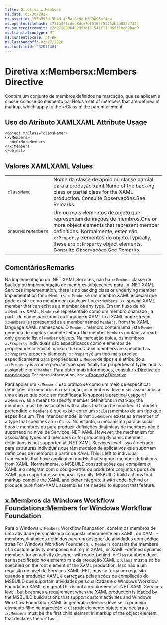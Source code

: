 ```yaml
---
title: Diretiva x:Members
ms.date: 03/30/2017
ms.assetid: 155b393d-3b49-4c5a-8c9e-b3d9893af4e4
ms.openlocfilehash: c751a4f1cdea8dce7ef5165f5225ab3a825c7344
ms.sourcegitcommit: c2d9718996402993cf31541f11e95531bc68bad0
ms.translationtype: MT
ms.contentlocale: pt-BR
ms.lasthandoff: 02/27/2020
ms.locfileid: "82071461"
---
```

# <a name="xmembers-directive"></a><span data-ttu-id="66d0e-102">Diretiva x:Members</span><span class="sxs-lookup"><span data-stu-id="66d0e-102">x:Members Directive</span></span>
<span data-ttu-id="66d0e-103">Contém um conjunto de membros definidos na marcação, que se aplicam à classe x:classe do elemento pai.</span><span class="sxs-lookup"><span data-stu-id="66d0e-103">Holds a set of members that are defined in markup, which apply to the x:Class of the parent element.</span></span>

## <a name="xaml-attribute-usage"></a><span data-ttu-id="66d0e-104">Uso do Atributo XAML</span><span class="sxs-lookup"><span data-stu-id="66d0e-104">XAML Attribute Usage</span></span>

```xaml
<object x:Class="className">
<x:Members>
  oneOrMoreMembers
</x:Members
</object>
```

## <a name="xaml-values"></a><span data-ttu-id="66d0e-105">Valores XAML</span><span class="sxs-lookup"><span data-stu-id="66d0e-105">XAML Values</span></span>

|||
|-|-|
|`className`|<span data-ttu-id="66d0e-106">Nome da classe de apoio ou classe parcial para a produção xaml.</span><span class="sxs-lookup"><span data-stu-id="66d0e-106">Name of the backing class or partial class for the XAML production.</span></span> <span data-ttu-id="66d0e-107">Consulte Observações.</span><span class="sxs-lookup"><span data-stu-id="66d0e-107">See Remarks.</span></span>|
|`oneOrMoreMembers`|<span data-ttu-id="66d0e-108">Um ou mais elementos de objeto que representam definições de membros.</span><span class="sxs-lookup"><span data-stu-id="66d0e-108">One or more object elements that represent member definitions.</span></span> <span data-ttu-id="66d0e-109">Normalmente, estes são `x:Property` elementos do objeto.</span><span class="sxs-lookup"><span data-stu-id="66d0e-109">Typically, these are `x:Property` object elements.</span></span> <span data-ttu-id="66d0e-110">Consulte Observações.</span><span class="sxs-lookup"><span data-stu-id="66d0e-110">See Remarks.</span></span>|

## <a name="remarks"></a><span data-ttu-id="66d0e-111">Comentários</span><span class="sxs-lookup"><span data-stu-id="66d0e-111">Remarks</span></span>

<span data-ttu-id="66d0e-112">Na implementação do .NET XAML Services, não há `x:Members`classe de backup ou implementação de membros subjacentes para .</span><span class="sxs-lookup"><span data-stu-id="66d0e-112">In .NET XAML Services implementation, there is no backing class or underlying member implementation for `x:Members`.</span></span> <span data-ttu-id="66d0e-113">`x:Members`é um membro XAML especial que pode existir como membro em qualquer tipo.</span><span class="sxs-lookup"><span data-stu-id="66d0e-113">`x:Members` is a special XAML member that can exist as a member on any type.</span></span> <span data-ttu-id="66d0e-114">Em um fluxo de nó `x:Members` XAML, `Members`é representado como um membro chamado , a partir do namespace xaml da linguagem XAML.</span><span class="sxs-lookup"><span data-stu-id="66d0e-114">In a XAML node stream, `x:Members` is represented as a member named `Members`, from the XAML language XAML namespace.</span></span> <span data-ttu-id="66d0e-115">O `Members` membro contém uma lista `Member` genérica de objetos somente leitura.</span><span class="sxs-lookup"><span data-stu-id="66d0e-115">The member `Members` contains a read-only generic list of `Member` objects.</span></span> <span data-ttu-id="66d0e-116">Na marcação típica, os membros `x:Property` individuais são especificados como elementos de propriedade.</span><span class="sxs-lookup"><span data-stu-id="66d0e-116">In typical markup the individual members are specified as `x:Property` property elements.</span></span> <span data-ttu-id="66d0e-117">`x:Property`é um tipo mais preciso especificamente para propriedades `x:Member`de tipos e é atribuído a .</span><span class="sxs-lookup"><span data-stu-id="66d0e-117">`x:Property` is a more precise type specifically for properties of types and is assignable to `x:Member`.</span></span> <span data-ttu-id="66d0e-118">Para obter mais informações, consulte [x:Diretiva de propriedade](xproperty-directive.md).</span><span class="sxs-lookup"><span data-stu-id="66d0e-118">For more information, see [x:Property Directive](xproperty-directive.md).</span></span>

<span data-ttu-id="66d0e-119">Para apoiar um `x:Members` uso prático de como um meio de especificar definições de membros na marcação, os membros devem ser associados a uma classe que pode ser modificada.</span><span class="sxs-lookup"><span data-stu-id="66d0e-119">To support a practical usage of `x:Members` as a means to specify member definitions in markup, the members must be associated with a class that can be modified.</span></span> <span data-ttu-id="66d0e-120">O modelo pretendido `x:Members` é que existe como um `x:Class`membro de um tipo que especifica um .</span><span class="sxs-lookup"><span data-stu-id="66d0e-120">The intended model is that `x:Members` exists as a member of a type that specifies an `x:Class`.</span></span> <span data-ttu-id="66d0e-121">No entanto, o mecanismo para associar tipos e membros ou para produzir definições dinâmicas de membros não é suportado no nível de Serviços .NET XAML.</span><span class="sxs-lookup"><span data-stu-id="66d0e-121">However, the mechanism for associating types and members or for producing dynamic member definitions is not supported at .NET XAML Services level.</span></span> <span data-ttu-id="66d0e-122">Isso é deixado para estruturas individuais que têm modelos de aplicativos que suportam definições de membros a partir de XAML.</span><span class="sxs-lookup"><span data-stu-id="66d0e-122">This is left to individual frameworks that have application models that support member definitions from XAML.</span></span> <span data-ttu-id="66d0e-123">Normalmente, o MSBUILD constrói ações que compilam o XAML e o integram com o código-atrás ou produzem conjuntos puros de XAML para suportar esse recurso.</span><span class="sxs-lookup"><span data-stu-id="66d0e-123">Typically, MSBUILD build actions that markup-compile the XAML and either integrate it with code-behind or produce pure from-XAML assemblies are needed to support that feature.</span></span>

## <a name="xmembers-for-windows-workflow-foundation"></a><span data-ttu-id="66d0e-124">x:Membros da Windows Workflow Foundation</span><span class="sxs-lookup"><span data-stu-id="66d0e-124">x:Members for Windows Workflow Foundation</span></span>

<span data-ttu-id="66d0e-125">Para o Windows `x:Members` Workflow Foundation, contém os membros de uma atividade personalizada composta inteiramente em XAML, ou XAML – membros dinâmicos definidos para um designer de atividades com código atrás.</span><span class="sxs-lookup"><span data-stu-id="66d0e-125">For Windows Workflow Foundation, `x:Members` contains the members of a custom activity composed entirely in XAML, or XAML –defined dynamic members for an activity designer with code-behind.</span></span> <span data-ttu-id="66d0e-126">`x:Class`também deve ser especificado no elemento raiz da produção XAML.</span><span class="sxs-lookup"><span data-stu-id="66d0e-126">`x:Class` must also be specified on the root element of the XAML production.</span></span> <span data-ttu-id="66d0e-127">Isso não é um requisito no nível de Serviços XAML .NET, mas se torna um requisito quando a produção XAML é carregada pelas ações de compilação do MSBUILD que suportam atividades personalizadas e o Windows Workflow Foundation XAML em geral.</span><span class="sxs-lookup"><span data-stu-id="66d0e-127">This is not a requirement at .NET XAML Services level, but becomes a requirement when the XAML production is loaded by the MSBUILD build actions that support custom activities and Windows Workflow Foundation XAML in general.</span></span> <span data-ttu-id="66d0e-128">`x:Members`deve ser o primeiro elemento filho na marcação `x:Class`do elemento objeto que declara o .</span><span class="sxs-lookup"><span data-stu-id="66d0e-128">`x:Members` must be the first child element in markup of the object element that declares the `x:Class`.</span></span>
